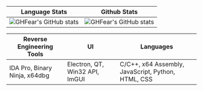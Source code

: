 | Language Stats  | Github Stats |
| ------------- | ------------- |
| ![GHFear's GitHub stats](https://github-readme-stats.vercel.app/api/top-langs/?username=GHFear)  | ![GHFear's GitHub stats](https://github-readme-stats.vercel.app/api?username=GHFear&theme=dark&show_icons=true)  |

| Reverse Engineering Tools | UI | Languages |
| ------------- | ------------- | ------------- |
| IDA Pro, Binary Ninja, x64dbg | Electron, QT, Win32 API, ImGUI  | C/C++, x64 Assembly, JavaScript, Python, HTML, CSS|




